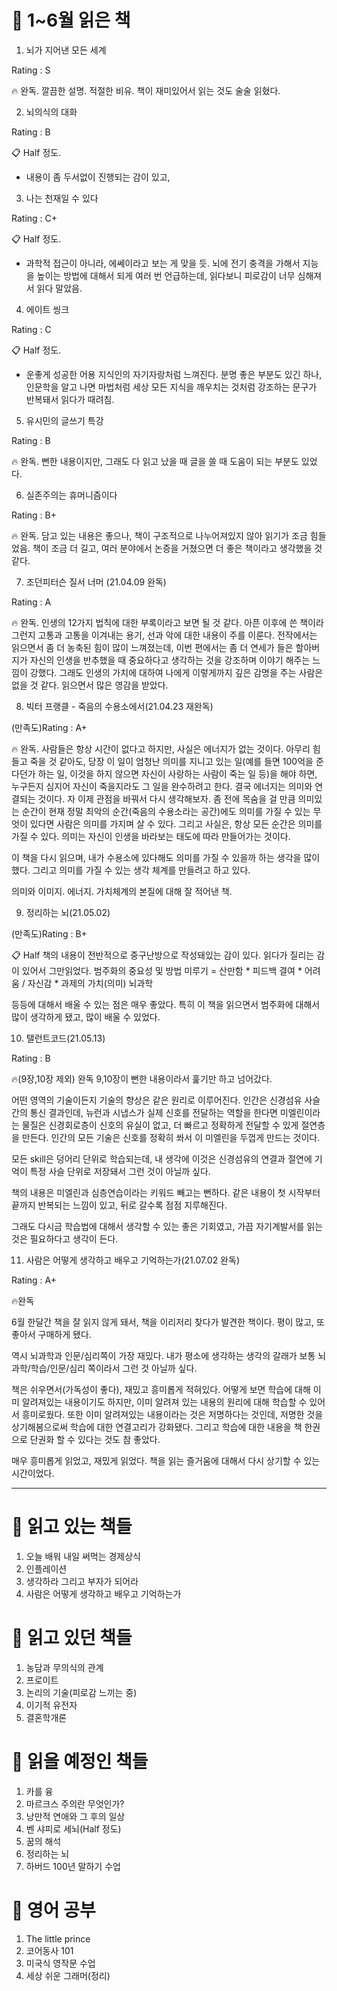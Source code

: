 # 📌 1~6월 읽은 책

1. 뇌가 지어낸 모든 세계

Rating : S

🔥 완독.
깔끔한 설명. 적절한 비유. 책이 재미있어서 읽는 것도 술술 읽혔다.

2. 뇌의식의 대화

Rating : B

📋 Half 정도.
* 내용이 좀 두서없이 진행되는 감이 있고, 

3. 나는 천재일 수 있다

Rating : C+

📋 Half 정도.
* 과학적 접근이 아니라, 에쎄이라고 보는 게 맞을 듯. 뇌에 전기 충격을 가해서 지능을 높이는 방법에 대해서 되게 여러 번 언급하는데, 읽다보니 피로감이 너무 심해져서 읽다 말았음.

4. 에이트 씽크

Rating : C

📋 Half 정도.
* 운좋게 성공한 어용 지식인의 자기자랑처럼 느껴진다. 분명 좋은 부분도 있긴 하나, 인문학을 알고 나면 마법처럼 세상 모든 지식을 깨우치는 것처럼 강조하는 문구가 반복돼서 읽다가 때려침.

5. 유시민의 글쓰기 특강

Rating : B

🔥 완독.
뻔한 내용이지만, 그래도 다 읽고 났을 때 글을 쓸 때 도움이 되는 부분도 있었다.

6. 실존주의는 휴머니즘이다

Rating : B+

🔥 완독.
담고 있는 내용은 좋으나, 책이 구조적으로 나누어져있지 않아 읽기가 조금 힘들었음.
책이 조금 더 길고, 여러 분야에서 논증을 거쳤으면 더 좋은 책이라고 생각했을 것 같다.

7. 조던피터슨 질서 너머 (21.04.09 완독)

Rating : A

🔥 완독.
인생의 12가지 법칙에 대한 부록이라고 보면 될 것 같다. 아픈 이후에 쓴 책이라 그런지 고통과 고통을 이겨내는 용기, 선과 악에 대한 내용이 주를 이룬다. 전작에서는 읽으면서 좀 더 농축된 힘이 많이 느껴졌는데, 이번 편에서는 좀 더 연세가 들은 할아버지가 자신의 인생을 반추했을 때 중요하다고 생각하는 것을 강조하며 이야기 해주는 느낌이 강했다.
그래도 인생의 가치에 대하여 나에게 이렇게까지 깊은 감명을 주는 사람은 없을 것 같다. 읽으면서 많은 영감을 받았다.

8. 빅터 프랭클 - 죽음의 수용소에서(21.04.23 재완독)

(만족도)Rating : A+

🔥 완독.
사람들은 항상 시간이 없다고 하지만, 사실은 에너지가 없는 것이다. 아무리 힘들고 죽을 것 같아도, 당장 이 일이 엄청난 의미를 지니고 있는 일(예를 들면 100억을 준다던가 하는 일, 이것을 하지 않으면 자신이 사랑하는 사람이 죽는 일 등)을 해야 하면, 누구든지 심지어 자신이 죽을지라도 그 일을 완수하려고 한다. 결국 에너지는 의미와 연결되는 것이다. 자 이제 관점을 바꿔서 다시 생각해보자. 좀 전에 목숨을 걸 만큼 의미있는 순간이 현재 정말 최악의 순간(죽음의 수용소라는 공간)에도 의미를 가질 수 있는 무엇이 있다면 사람은 의미를 가지며 살 수 있다. 그리고 사실은, 항상 모든 순간은 의미를 가질 수 있다. 의미는 자신이 인생을 바라보는 태도에 따라 만들어가는 것이다. 

이 책을 다시 읽으며, 내가 수용소에 있다해도 의미를 가질 수 있을까 하는 생각을 많이 했다. 그리고 의미를 가질 수 있는 생각 체계를 만들려고 하고 있다.

의미와 이미지. 에너지. 가치체계의 본질에 대해 잘 적어낸 책.

9. 정리하는 뇌(21.05.02)

(만족도)Rating : B+

📋 Half
책의 내용이 전반적으로 중구난방으로 작성돼있는 감이 있다. 읽다가 질리는 감이 있어서 그만읽었다.
범주화의 중요성 및 방법
미루기 = 산만함 * 피드백 결여 * 어려움 / 자신감 * 과제의 가치(의미)
뇌과학

등등에 대해서 배울 수 있는 점은 매우 좋았다.
특히 이 책을 읽으면서 범주화에 대해서 많이 생각하게 됐고, 많이 배울 수 있었다.

10. 탤런트코드(21.05.13)

Rating : B

🔥(9장,10장 제외) 완독
9,10장이 뻔한 내용이라서 훑기만 하고 넘어갔다.

어떤 영역의 기술이든지 기술의 향상은 같은 원리로 이루어진다.
인간은 신경섬유 사슬간의 통신 결과인데, 뉴런과 시냅스가 실제 신호를 전달하는 역할을 한다면 미엘린이라는 물질은 신경회로층이 신호의 유실이 없고, 더 빠르고 정확하게 전달할 수 있게 절연층을 만든다.
인간의 모든 기술은 신호를 정확히 쏴서 이 미엘린을 두껍게 만드는 것이다.

모든 skill은 덩어리 단위로 학습되는데, 내 생각에 이것은 신경섬유의 연결과 절연에 기억이 특정 사슬 단위로 저장돼서 그런 것이 아닐까 싶다.

책의 내용은 미엘린과 심층연습이라는 키워드 빼고는 뻔하다. 같은 내용이 첫 시작부터 끝까지 반복되는 느낌이 있고, 뒤로 갈수록 점점 지루해진다.

그래도 다시금 학습법에 대해서 생각할 수 있는 좋은 기회였고, 가끔 자기계발서를 읽는 것은 필요하다고 생각이 든다.

11. 사람은 어떻게 생각하고 배우고 기억하는가(21.07.02 완독)

Rating : A+

🔥완독

6월 한달간 책을 잘 읽지 않게 돼서, 책을 이리저리 찾다가 발견한 책이다.
평이 많고, 또 좋아서 구매하게 됐다.

역시 뇌과학과 인문/심리쪽이 가장 재밌다.
내가 평소에 생각하는 생각의 갈래가 보통 뇌과학/학습/인문/심리 쪽이라서 그런 것 아닐까 싶다.

책은 쉬우면서(가독성이 좋다), 재밌고 흥미롭게 적혀있다.
어떻게 보면 학습에 대해 
이미 알려져있는 내용이기도 하지만, 이미 알려져 있는 내용의 원리에 대해 학습할 수 있어서 흥미로웠다.
또한 이미 알려져있는 내용이라는 것은 저명하다는 것인데, 저명한 것을 상기해봄으로써 학습에 대한 연결고리가 강화됐다. 
그리고 학습에 대한 내용을 책 한권으로 단권화 할 수 있다는 것도 참 좋았다.

매우 흥미롭게 읽었고, 재밌게 읽었다. 책을 읽는 즐거움에 대해서 다시 상기할 수 있는 시간이었다.

___

# 📌 읽고 있는 책들

1. 오늘 배워 내일 써먹는 경제상식
2. 인플레이션
3. 생각하라 그리고 부자가 되어라
4. 사람은 어떻게 생각하고 배우고 기억하는가

# 📌 읽고 있던 책들

1. 농담과 무의식의 관계
2. 프로이트
3. 논리의 기술(피로감 느끼는 중)
4. 이기적 유전자
5. 결혼학개론

# 📌 읽을 예정인 책들

1. 카를 융
2. 마르크스 주의란 무엇인가?
3. 낭만적 연애와 그 후의 일상
4. 벤 샤피로 세뇌(Half 정도)
5. 꿈의 해석
6. 정리하는 뇌
7. 하버드 100년 말하기 수업

# 📌 영어 공부

1. The little prince
2. 코어동사 101
3. 미국식 영작문 수업
4. 세상 쉬운 그래머(정리)

